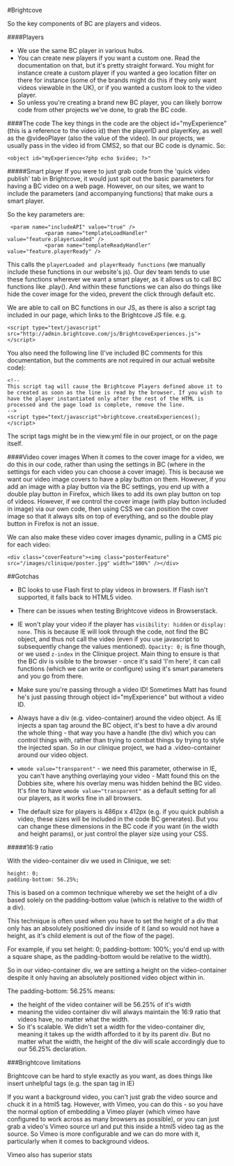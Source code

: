 #Brightcove

So the key components of BC are players and videos. 


####Players
* We use the same BC player in various hubs. 
* You can create new players if you want a custom one. Read the documentation on that, but it's pretty straight forward. You might for instance create a custom player if you wanted a geo location filter on there for instance (some of the brands might do this if they only want videos viewable in the UK), or if you wanted a custom look to the video player.
* So unless you're creating a brand new BC player, you can likely borrow code from other projects we've done, to grab the BC code. 


####The code
The key things in the code are the object id="myExperience<videonumber>" (this is a reference to the video id) then the playerID and playerKey, as well as the @videoPlayer (also the value of the video). In our projects, we usually pass in the video id from CMS2, so that our BC code is dynamic. So:
	
	<object id="myExperience<?php echo $video; ?>" 


#####Smart player
If you were to just grab code from the 'quick video publish' tab in Brightcove, it would just spit out the basic parameters for having a BC video on a web page. However, on our sites, we want to include the parameters (and accompanying functions) that make ours a smart player. 

So the key parameters are: 

	 <param name="includeAPI" value="true" />
				<param name="templateLoadHandler" value="feature.playerLoaded" />
				<param name="templateReadyHandler" value="feature.playerReady" />
				
This calls the `playerLoaded and playerReady functions` (we manually include these functions in our website's js). Our dev team tends to use these functions wherever we want a smart player, as it allows us to call BC functions like .play(). And within these functions we can also do things like hide the cover image for the video, prevent the click through default etc. 

We are able to call on BC functions in our JS, as there is also a script tag included in our page, which links to the Brightcove JS file. e.g. 

	<script type="text/javascript" src="http://admin.brightcove.com/js/BrightcoveExperiences.js"></script>
	
You also need the following line (I've included BC comments for this documentation, but the comments are not required in our actual website code): 

	<!-- 
	This script tag will cause the Brightcove Players defined above it to be created as soon as the line is read by the browser. If you wish to have the player instantiated only after the rest of the HTML is processed and the page load is complete, remove the line.
	-->
	<script type="text/javascript">brightcove.createExperiences();</script>

The script tags might be in the view.yml file in our project, or on the page itself. 


####Video cover images
When it comes to the cover image for a video, we do this in our code, rather than using the settings in BC (where in the settings for each video you can choose a cover image). This is because we want our video image covers to have a play button on them. However, if you add an image with a play button via the BC settings, you end up with a double play button in Firefox, which likes to add its own play button on top of videos. However, if we control the cover image (with play button included in image) via our own code, then using CSS we can position the cover image so that it always sits on top of everything, and so the double play button in Firefox is not an issue. 

We can also make these video cover images dynamic, pulling in a CMS pic for each video:

	<div class="coverFeature"><img class="posterFeature" src="/images/clinique/poster.jpg" width="100%" /></div>

##Gotchas

* BC looks to use Flash first to play videos in browsers. If Flash isn't supported, it falls back to HTML5 video. 

* There can be issues when testing Brightcove videos in Browserstack. 

* IE won't play your video if the player has `visibility: hidden` or `display: none`. This is because IE will look through the code, not find the BC object, and thus not call the video (even if you use javascript to subsequently change the values mentioned). `Opacity: 0;` is fine though, or we used `z-index` in the Clinique project. Main thing to ensure is that the BC div is visible to the browser - once it's said 'I'm here', it can call functions (which we can write or configure) using it's smart parameters and you go from there. 

* Make sure you're passing through a video ID! Sometimes Matt has found he's just passing through object id="myExperience"  but without a video ID. 

* Always have a div (e.g. video-container) around the video object. As IE injects a span tag around the BC object, it's best to have a div around the whole thing - that way you have a handle (the div) which you can control things with, rather than trying to combat things by trying to style the injected span. So in our clinique project, we had a .video-container around our video object. 

* `wmode value="transparent"` - we need this parameter, otherwise in IE, you can't have anything overlaying your video - Matt found this on the Dobbies site, where his overlay menu was hidden behind the BC video. It's fine to have `wmode value="transparent"` as a default setting for all our players, as it works fine in all browsers. 

* The default size for players is 486px x 412px (e.g. if you quick publish a video, these sizes will be included in the code BC generates). But you can change these dimensions in the BC code if you want (in the width and height params), or just control the player size using your CSS. 

#####16:9 ratio

With the video-container div we used in Clinique, we set: 

	height: 0;
	padding-bottom: 56.25%;
	
This is based on a common technique whereby we set the height of a div based solely on the padding-bottom value (which is relative to the width of a div). 

This technique is often used when you have to set the height of a div that only has an absolutely positioned div inside of it (and so would not have a height, as it's child element is out of the flow of the page). 

For example, if you set height: 0; padding-bottom: 100%; you'd end up with a square shape, as the padding-bottom would be relative to the width).

So in our video-container div, we are setting a height on the video-container despite it only having an absolutely positioned video object within in. 

The padding-bottom: 56.25% means:

* the height of the video container will be 56.25% of it's width
* meaning the video container div will always maintain the 16:9 ratio that videos have, no matter what the width.
* So it's scalable. We didn't set a width for the video-container div, meaning it takes up the width afforded to it by its parent div. But no matter what the width, the height of the div will scale accordingly due to our 56.25% declaration. 

###Brightcove limitations

Brightcove can be hard to style exactly as you want, as does things like insert unhelpful tags (e.g. the span tag in IE)

If you want a background video, you can't just grab the video source and chuck it in a html5 tag. However, with Vimeo, you can do this - so you have the normal option of embedding a Vimeo player (which vimeo have configured to work across as many browsers as possible), or you can just grab a video's Vimeo source url and put this inside a html5 video tag as the source. So Vimeo is more configurable and we can do more with it, particularly when it comes to background videos. 

Vimeo also has superior stats


